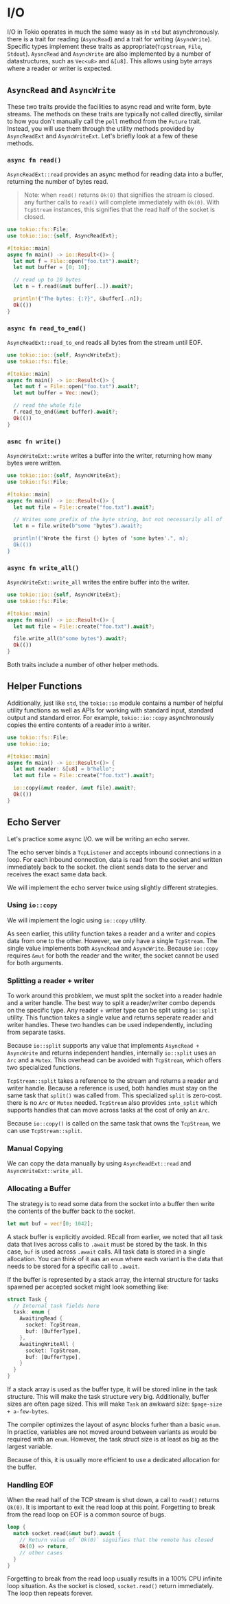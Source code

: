 # I/O

I/O in Tokio operates in much the same wasy as in `std` but asynchronously. there is a trait for reading (`AsyncRead`) and a trait for writing (`AsyncWrite`). Specific types implement these traits as appropriate(`TcpStream`, `File`, `Stdout`). `AysncRead` and `AsyncWrite` are also implemented by a number of datastructures, such as `Vec<u8>` and `&[u8]`. This allows using byte arrays where a reader or writer is expected. 

## `AsyncRead` and `AsyncWrite`

These two traits provide the facilities to async read and write form, byte streams. The methods on these traits are typically not called directly, similar to how you don't manually call the `poll` method from the `Future` trait. Instead, you will use them through the utility methods provided by `AsyncReadExt` and `AsyncWriteExt`. Let's briefly look at a few of these methods.

### `async fn read()`

`AsyncReadExt::read` provides an async method for reading data into a buffer, returning the number of bytes read. 

> Note: when `read()` returns `Ok(0)` that signifies the stream is closed. any further calls to `read()` will complete immediately with `Ok(0)`. With `TcpStream` instances, this signifies that the read half of the socket is closed. 

```rust
use tokio::fs::File;
use tokio::io::{self, AsyncReadExt};

#[tokio::main]
async fn main() -> io::Result<()> {
  let mut f = File::open("foo.txt").await?;
  let mut buffer = [0; 10];

  // read up to 10 bytes
  let n = f.read(&mut buffer[..]).await?;

  println!("The bytes: {:?}", &buffer[..n]);
  Ok(())
}
```

### `async fn read_to_end()`

`AsyncReadExt::read_to_end` reads all bytes from the stream until EOF.

```rust
use tokio::io::{self, AsyncWriteExt};
use tokio::fs::file;

#[tokio::main]
async fn main() -> io::Result<()> {
  let mut f = File::open("foo.txt").await?;
  let mut buffer = Vec::new();

  // read the whole file
  f.read_to_end(&mut buffer).await?;
  Ok(())
}
```

### `asnc fn write()`
`AsyncWriteExt::write` writes a buffer into the writer, returning how many bytes were written. 

```rust
use tokio::io::{self, AsyncWriteExt};
use tokio::fs::File;

#[tokio::main]
async fn main() -> io::Result<()> {
  let mut file = File::create("foo.txt").await?;

  // Writes some prefix of the byte string, but not necessarily all of it
  let n = file.write(b"some "bytes").await?;

  println!("Wrote the first {} bytes of 'some bytes'.", n);
  Ok(())
}
```

### `async fn write_all()`
`AsyncWriteExt::write_all` writes the entire buffer into the writer.

```rust
use tokio::io::{self, AsyncWriteExt};
use tokio::fs::File;

#[tokio::main]
async fn main() -> io::Result<()> {
  let mut file = File::create("foo.txt").await?;

  file.write_all(b"some bytes").await?;
  Ok(())
}
```

Both traits include a number of other helper methods.

## Helper Functions

Additionally, just like `std`, the `tokio::io` module contains a number of helpful utility functions as well as APIs for working with standard input, standard output and standard error. For example, `tokio::io::copy` asynchronously copies the entire contents of a reader into a writer.

```rust
use tokio::fs::File;
use tokio::io;

#[tokio::main]
async fn main() -> io::Result<()> {
  let mut reader: &[u8] = b"hello";
  let mut file = File::create("foo.txt").await?;

  io::copy(&mut reader, &mut file).await?;
  Ok(())
}
```

## Echo Server

Let's practice some async I/O. we will be writing an echo server.

The echo server binds a `TcpListener` and accepts inbound connections in a loop. For each inbound connection, data is read from the socket and written immediately back to the socket. the client sends data to the server and receives the exact same data back.

We will implement the echo server twice using slightly different strategies.

### Using `io::copy`

We will implement the logic using `io::copy` utility.

As seen earlier, this utility function takes a reader and a writer and copies data from one to the other. However, we only have a single `TcpStream`. The single value implements both `AsyncRead` and `AsyncWrite`. Because `io::copy` requires `&mut` for both the reader and the writer, the socket cannot be used for both arguments. 

### Splitting a reader + writer
To work around this probklem, we must split the socket into a reader hadnle and a writer handle. The best way to split a reader/writer combo depends on the specific type. Any reader + writer type can be split using `io::split` utility. This function takes a single value and returns seperate reader and writer handles. These two handles can be used independently, including from separate tasks. 

Because `io::split` supports any value that implements `AsyncRead + AsyncWrite` and returns independent handles, internally `io::split` uses an `Arc` and a `Mutex`. This overhead can be avoided with `TcpStream`, which offers two specialized functions.

`TcpStream::split` takes a reference to the stream and returns a reader and writer handle. Because a reference is used, both handles must stay on the same task that `split()` was called from. This specialized `split` is zero-cost. there is no `Arc` or `Mutex` needed. `TcpStream` also provides `into_split` which supports handles that can move across tasks at the cost of only an `Arc`.

Because `io::copy()` is called on the same task that owns the `TcpStream`, we can use `TcpStream::split`. 

### Manual Copying
We can copy the data manually by using `AsyncReadExt::read` and `AsyncWriteExt::write_all`.

### Allocating a Buffer

The strategy is to read some data from the socket into a buffer then write the contents of the buffer back to the socket.

```rust
let mut buf = vec![0; 1042];
```

A stack buffer is explicitly avoided. REcall from earlier, we noted that all task data that lives across calls to `.await` must be stored by the task. In this case, `buf` is used across `.await` calls. All task data is stored in a single allocation. You can think of it aas an `enum` where each variant is the data that needs to be stored  for a specific call to `.await`.

If the buffer is represented by a stack array, the internal structure for tasks spawned per accepted socket might look something like: 

```rust
struct Task {
  // Internal task fields here
  task: enum {
    AwaitingRead {
      socket: TcpStream,
      buf: [BufferType],
    },
    AwaitingWriteAll {
      socket: TcpStream,
      buf: [BufferType],
    }
  }
}
```

If a stack array is used as the buffer type, it will be stored inline in the task structure. This will make the task structure very big. Additionally, buffer sizes are often page sized. This will make `Task` an awkward size: `$page-size + a-few-bytes`.

The compiler optimizes the layout of async blocks furher than a basic `enum`. In practice, variables are not moved around between variants as would be required with an `enum`. However, the task struct size is at least as big as the largest variable. 

Because of this, it is usually more efficient to use a dedicated allocation for the buffer. 

### Handling EOF

When the read half of the TCP stream is shut down, a call to `read()` returns `Ok(0)`. It is important to exit the read loop at this point. Forgetting to break from the read loop on EOF is a common source of bugs.

```rust
loop {
  match socket.read(&mut buf).await {
    // Return value of `Ok(0)` signifies that the remote has closed
    Ok(0) => return,
    // other cases
  }
}
```

Forgetting to break from the read loop usually results in a 100% CPU infinite loop situation. As the socket is closed, `socket.read()` return immediately. The loop then repeats forever. 
